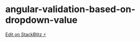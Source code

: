 # angular-validation-based-on-dropdown-value

[Edit on StackBlitz ⚡️](https://stackblitz.com/edit/angular-version-n4znf7)